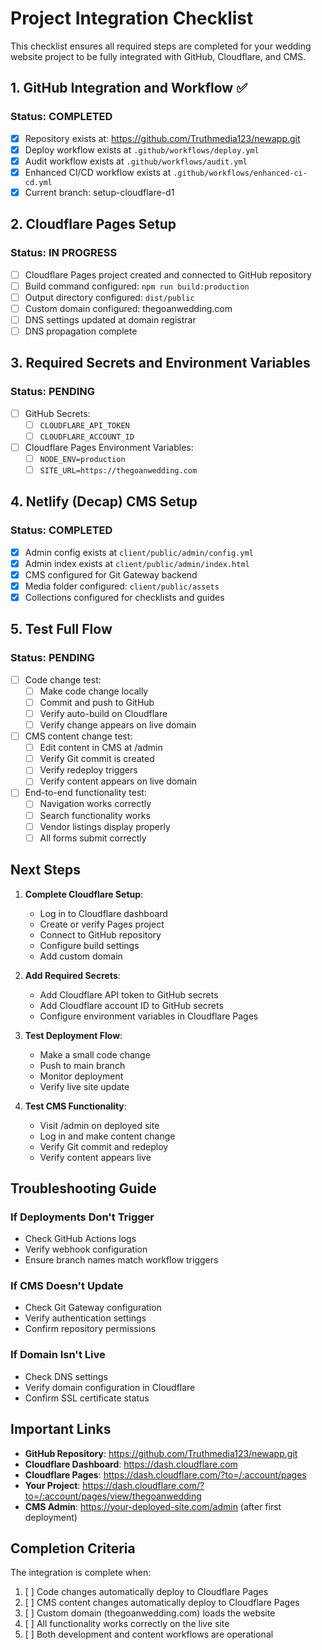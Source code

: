 # Project Integration Checklist

This checklist ensures all required steps are completed for your wedding website project to be fully integrated with GitHub, Cloudflare, and CMS.

## 1. GitHub Integration and Workflow ✅

### Status: COMPLETED
- [x] Repository exists at: https://github.com/Truthmedia123/newapp.git
- [x] Deploy workflow exists at `.github/workflows/deploy.yml`
- [x] Audit workflow exists at `.github/workflows/audit.yml`
- [x] Enhanced CI/CD workflow exists at `.github/workflows/enhanced-ci-cd.yml`
- [x] Current branch: setup-cloudflare-d1

## 2. Cloudflare Pages Setup

### Status: IN PROGRESS
- [ ] Cloudflare Pages project created and connected to GitHub repository
- [ ] Build command configured: `npm run build:production`
- [ ] Output directory configured: `dist/public`
- [ ] Custom domain configured: thegoanwedding.com
- [ ] DNS settings updated at domain registrar
- [ ] DNS propagation complete

## 3. Required Secrets and Environment Variables

### Status: PENDING
- [ ] GitHub Secrets:
  - [ ] `CLOUDFLARE_API_TOKEN`
  - [ ] `CLOUDFLARE_ACCOUNT_ID`
- [ ] Cloudflare Pages Environment Variables:
  - [ ] `NODE_ENV=production`
  - [ ] `SITE_URL=https://thegoanwedding.com`

## 4. Netlify (Decap) CMS Setup

### Status: COMPLETED
- [x] Admin config exists at `client/public/admin/config.yml`
- [x] Admin index exists at `client/public/admin/index.html`
- [x] CMS configured for Git Gateway backend
- [x] Media folder configured: `client/public/assets`
- [x] Collections configured for checklists and guides

## 5. Test Full Flow

### Status: PENDING
- [ ] Code change test:
  - [ ] Make code change locally
  - [ ] Commit and push to GitHub
  - [ ] Verify auto-build on Cloudflare
  - [ ] Verify change appears on live domain
- [ ] CMS content change test:
  - [ ] Edit content in CMS at /admin
  - [ ] Verify Git commit is created
  - [ ] Verify redeploy triggers
  - [ ] Verify content appears on live domain
- [ ] End-to-end functionality test:
  - [ ] Navigation works correctly
  - [ ] Search functionality works
  - [ ] Vendor listings display properly
  - [ ] All forms submit correctly

## Next Steps

1. **Complete Cloudflare Setup**:
   - Log in to Cloudflare dashboard
   - Create or verify Pages project
   - Connect to GitHub repository
   - Configure build settings
   - Add custom domain

2. **Add Required Secrets**:
   - Add Cloudflare API token to GitHub secrets
   - Add Cloudflare account ID to GitHub secrets
   - Configure environment variables in Cloudflare Pages

3. **Test Deployment Flow**:
   - Make a small code change
   - Push to main branch
   - Monitor deployment
   - Verify live site update

4. **Test CMS Functionality**:
   - Visit /admin on deployed site
   - Log in and make content change
   - Verify Git commit and redeploy
   - Verify content appears live

## Troubleshooting Guide

### If Deployments Don't Trigger
- Check GitHub Actions logs
- Verify webhook configuration
- Ensure branch names match workflow triggers

### If CMS Doesn't Update
- Check Git Gateway configuration
- Verify authentication settings
- Confirm repository permissions

### If Domain Isn't Live
- Check DNS settings
- Verify domain configuration in Cloudflare
- Confirm SSL certificate status

## Important Links

- **GitHub Repository**: https://github.com/Truthmedia123/newapp.git
- **Cloudflare Dashboard**: https://dash.cloudflare.com
- **Cloudflare Pages**: https://dash.cloudflare.com/?to=/:account/pages
- **Your Project**: https://dash.cloudflare.com/?to=/:account/pages/view/thegoanwedding
- **CMS Admin**: https://your-deployed-site.com/admin (after first deployment)

## Completion Criteria

The integration is complete when:
1. [ ] Code changes automatically deploy to Cloudflare Pages
2. [ ] CMS content changes automatically deploy to Cloudflare Pages
3. [ ] Custom domain (thegoanwedding.com) loads the website
4. [ ] All functionality works correctly on the live site
5. [ ] Both development and content workflows are operational